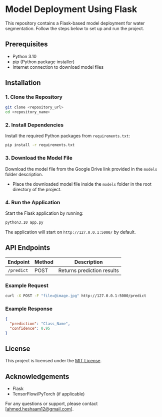 # Model Deployment Using Flask

This repository contains a Flask-based model deployment for water segmentation. Follow the steps below to set up and run the project.

## Prerequisites
- Python 3.10
- pip (Python package installer)
- Internet connection to download model files

## Installation

### 1. Clone the Repository
```bash
git clone <repository_url>
cd <repository_name>
```

### 2. Install Dependencies
Install the required Python packages from `requirements.txt`:
```bash
pip install -r requirements.txt
```

### 3. Download the Model File
Download the model file from the Google Drive link provided in the `models` folder description.

- Place the downloaded model file inside the `models` folder in the root directory of the project.

### 4. Run the Application
Start the Flask application by running:
```bash
python3.10 app.py
```

The application will start on `http://127.0.0.1:5000/` by default.

## API Endpoints
| Endpoint       | Method | Description          |
|---------------|-------|--------------------|
| `/predict`    | POST  | Returns prediction results |

### Example Request
```bash
curl -X POST -F "file=@image.jpg" http://127.0.0.1:5000/predict
```

### Example Response
```json
{
  "prediction": "Class_Name",
  "confidence": 0.95
}
```

## License
This project is licensed under the [MIT License](LICENSE).

## Acknowledgements
- Flask
- TensorFlow/PyTorch (if applicable)

For any questions or support, please contact [ahmed.heshaam12@gmail.com].


